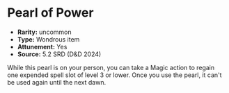 
# Pearl of Power

* **Rarity:** uncommon
* **Type:** Wondrous item
* **Attunement:** Yes
* **Source:** 5.2 SRD (D&D 2024)


While this pearl is on your person, you can take a Magic action to regain one expended spell slot of level 3 or lower. Once you use the pearl, it can't be used again until the next dawn.
